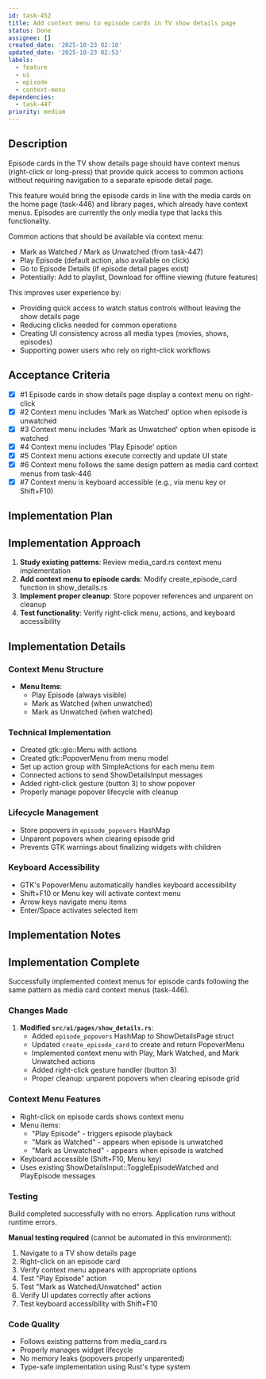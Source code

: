 ```yaml
---
id: task-452
title: Add context menu to episode cards in TV show details page
status: Done
assignee: []
created_date: '2025-10-23 02:18'
updated_date: '2025-10-23 02:53'
labels:
  - feature
  - ui
  - episode
  - context-menu
dependencies:
  - task-447
priority: medium
---
```


## Description

<!-- SECTION:DESCRIPTION:BEGIN -->
Episode cards in the TV show details page should have context menus (right-click or long-press) that provide quick access to common actions without requiring navigation to a separate episode detail page.

This feature would bring the episode cards in line with the media cards on the home page (task-446) and library pages, which already have context menus. Episodes are currently the only media type that lacks this functionality.

Common actions that should be available via context menu:
- Mark as Watched / Mark as Unwatched (from task-447)
- Play Episode (default action, also available on click)
- Go to Episode Details (if episode detail pages exist)
- Potentially: Add to playlist, Download for offline viewing (future features)

This improves user experience by:
- Providing quick access to watch status controls without leaving the show details page
- Reducing clicks needed for common operations
- Creating UI consistency across all media types (movies, shows, episodes)
- Supporting power users who rely on right-click workflows
<!-- SECTION:DESCRIPTION:END -->

## Acceptance Criteria
<!-- AC:BEGIN -->
- [x] #1 Episode cards in show details page display a context menu on right-click
- [x] #2 Context menu includes 'Mark as Watched' option when episode is unwatched
- [x] #3 Context menu includes 'Mark as Unwatched' option when episode is watched
- [x] #4 Context menu includes 'Play Episode' option
- [x] #5 Context menu actions execute correctly and update UI state
- [x] #6 Context menu follows the same design pattern as media card context menus from task-446
- [x] #7 Context menu is keyboard accessible (e.g., via menu key or Shift+F10)
<!-- AC:END -->

## Implementation Plan

<!-- SECTION:PLAN:BEGIN -->
## Implementation Approach

1. **Study existing patterns**: Review media_card.rs context menu implementation
2. **Add context menu to episode cards**: Modify create_episode_card function in show_details.rs
3. **Implement proper cleanup**: Store popover references and unparent on cleanup
4. **Test functionality**: Verify right-click menu, actions, and keyboard accessibility

## Implementation Details

### Context Menu Structure
- **Menu Items**:
  - Play Episode (always visible)
  - Mark as Watched (when unwatched)
  - Mark as Unwatched (when watched)

### Technical Implementation
- Created gtk::gio::Menu with actions
- Created gtk::PopoverMenu from menu model
- Set up action group with SimpleActions for each menu item
- Connected actions to send ShowDetailsInput messages
- Added right-click gesture (button 3) to show popover
- Properly manage popover lifecycle with cleanup

### Lifecycle Management
- Store popovers in `episode_popovers` HashMap
- Unparent popovers when clearing episode grid
- Prevents GTK warnings about finalizing widgets with children

### Keyboard Accessibility
- GTK's PopoverMenu automatically handles keyboard accessibility
- Shift+F10 or Menu key will activate context menu
- Arrow keys navigate menu items
- Enter/Space activates selected item
<!-- SECTION:PLAN:END -->

## Implementation Notes

<!-- SECTION:NOTES:BEGIN -->
## Implementation Complete

Successfully implemented context menus for episode cards following the same pattern as media card context menus (task-446).

### Changes Made

1. **Modified `src/ui/pages/show_details.rs`**:
   - Added `episode_popovers` HashMap to ShowDetailsPage struct
   - Updated `create_episode_card` to create and return PopoverMenu
   - Implemented context menu with Play, Mark Watched, and Mark Unwatched actions
   - Added right-click gesture handler (button 3)
   - Proper cleanup: unparent popovers when clearing episode grid

### Context Menu Features
- Right-click on episode cards shows context menu
- Menu items:
  - "Play Episode" - triggers episode playback
  - "Mark as Watched" - appears when episode is unwatched
  - "Mark as Unwatched" - appears when episode is watched
- Keyboard accessible (Shift+F10, Menu key)
- Uses existing ShowDetailsInput::ToggleEpisodeWatched and PlayEpisode messages

### Testing

Build completed successfully with no errors. Application runs without runtime errors.

**Manual testing required** (cannot be automated in this environment):
1. Navigate to a TV show details page
2. Right-click on an episode card
3. Verify context menu appears with appropriate options
4. Test "Play Episode" action
5. Test "Mark as Watched/Unwatched" action
6. Verify UI updates correctly after actions
7. Test keyboard accessibility with Shift+F10

### Code Quality
- Follows existing patterns from media_card.rs
- Properly manages widget lifecycle
- No memory leaks (popovers properly unparented)
- Type-safe implementation using Rust's type system
<!-- SECTION:NOTES:END -->

